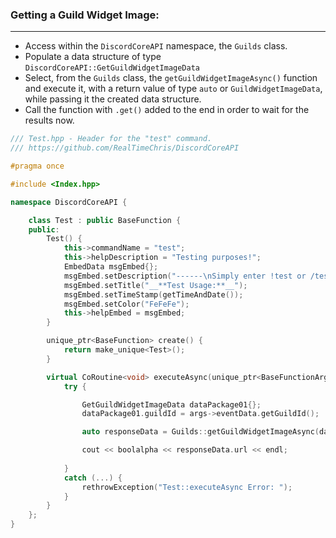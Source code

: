 ### **Getting a Guild Widget Image:**
---
- Access within the `DiscordCoreAPI` namespace, the `Guilds` class.
- Populate a data structure of type `DiscordCoreAPI::GetGuildWidgetImageData`
- Select, from the `Guilds` class, the `getGuildWidgetImageAsync()` function and execute it, with a return value of type `auto` or `GuildWidgetImageData`, while passing it the created data structure.
- Call the function with `.get()` added to the end in order to wait for the results now.

```cpp
/// Test.hpp - Header for the "test" command.
/// https://github.com/RealTimeChris/DiscordCoreAPI

#pragma once

#include <Index.hpp>

namespace DiscordCoreAPI {

	class Test : public BaseFunction {
	public:
		Test() {
			this->commandName = "test";
			this->helpDescription = "Testing purposes!";
			EmbedData msgEmbed{};
			msgEmbed.setDescription("------\nSimply enter !test or /test!\n------");
			msgEmbed.setTitle("__**Test Usage:**__");
			msgEmbed.setTimeStamp(getTimeAndDate());
			msgEmbed.setColor("FeFeFe");
			this->helpEmbed = msgEmbed;
		}

		unique_ptr<BaseFunction> create() {
			return make_unique<Test>();
		}

		virtual CoRoutine<void> executeAsync(unique_ptr<BaseFunctionArguments> args) {
			try {

				GetGuildWidgetImageData dataPackage01{};
				dataPackage01.guildId = args->eventData.getGuildId();

				auto responseData = Guilds::getGuildWidgetImageAsync(dataPackage01).get();

				cout << boolalpha << responseData.url << endl;
				
			}
			catch (...) {
				rethrowException("Test::executeAsync Error: ");
			}
		}
	};
}
```
